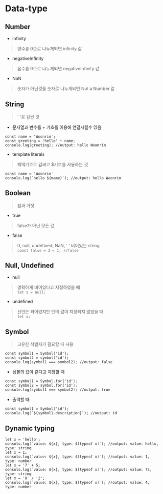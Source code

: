 # Data-type

## Number
- infinity
> 양수를 0으로 나누게되면 infinity 값
- negativeInfinity 
> 음수를 0으로 나누게되면 negativeInfinity 값
- NaN 
> 숫자가 아닌것을 숫자로 나누게되면 Not a Number 값

## String
> ' '로 감싼 것
- 문자열과 변수를 + 기호를 이용해  연결시킬수 있음
```
const name = 'Woonrin';
const greeting = 'hello' + name;
console.log(greeting); //output: hello Woonrin
```
- template literals
> 백택기호로 감싸고 $기호를 사용하는 것
```
const name = 'Woonrin'
console.log(`hello ${name}`); //output: hello Woonrin
```

## Boolean
> 참과 거짓
- true
> false가 아닌 모든 값

- false
> 0, null, undefined, NaN, ' ' 비어있는 string  
`const false = 3 < 1; //false` 

## Null, Undefined
- null
> 명확하게 비어있다고 지정하였을 때  
`let x = null;`

- undefined
> 선언은 되어있지만 안의 값이 지정되지 않았을 때  
`let x;`

## Symbol
> 고유한 식별자가 필요할 때 사용
```
const symbol1 = Symbol('id');
const symbol2 = symbol('id');
console.log(symbol1 === symbol2); //output: false
```
- 심볼의 값이 같다고 지정할 때
```
const symbol1 = Symbol.for('id');
const symbol2 = symbol.for('id');
console.log(symbol1 === symbol2); //output: true
```

- 출력할 때
```
const symbol1 = Symbol('id');
console.log(`${symbol1.description}`); //output: id
```

## Dynamic typing
```
let x = 'hello';
consolo.log(`value: ${x}, type: $(typeof x)`); //output: value: hello, type: string
let x = 1;
consolo.log(`value: ${x}, type: $(typeof x)`); //output: value: 1, type: number
let x = '7' + 5;
consolo.log(`value: ${x}, type: $(typeof x)`); //output: value: 75, type: string
let x = '8' / '2';
consolo.log(`value: ${x}, type: $(typeof x)`); //output: value: 4, type: number
```
